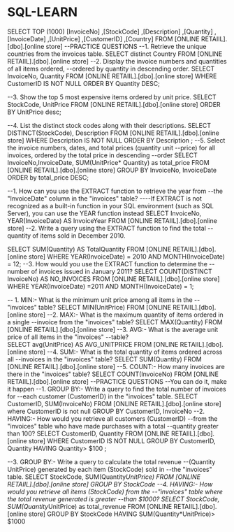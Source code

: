 # SQL-LEARN
SELECT TOP (1000) [InvoiceNo]
      ,[StockCode]
      ,[Description]
      ,[Quantity]
      ,[InvoiceDate]
      ,[UnitPrice]
      ,[CustomerID]
      ,[Country]
  FROM [ONLINE RETAIIL].[dbo].[online store]
  --PRACTICE QUESTIONS
--1. Retrieve the unique countries from the invoices table.
SELECT distinct Country
FROM [ONLINE RETAIIL].[dbo].[online store]
--2. Display  the  invoice  numbers  and  quantities  of  all  items  ordered, 
--ordered by quantity in descending order.
SELECT InvoiceNo, Quantity
FROM [ONLINE RETAIIL].[dbo].[online store]
WHERE CustomerID IS NOT NULL
ORDER BY Quantity DESC;

--3. Show the top 5 most expensive items ordered by unit price.
SELECT StockCode, UnitPrice
FROM [ONLINE RETAIIL].[dbo].[online store]
ORDER BY UnitPrice desc;

--4. List the distinct stock codes along with their descriptions.
SELECT DISTINCT(StockCode), Description
FROM [ONLINE RETAIIL].[dbo].[online store]
WHERE Description IS NOT NULL
ORDER BY Description ;
--5. Select the invoice numbers, dates, and total prices (quantity  unit 
--price)  for  all  invoices,  ordered  by  the  total  price  in  descending 
--order
SELECT InvoiceNo,InvoiceDate, SUM(UnitPrice* Quantity) as total_price
FROM [ONLINE RETAIIL].[dbo].[online store]
GROUP BY InvoiceNo, InvoiceDate
ORDER by total_price DESC;

--1. How can you use the EXTRACT function to retrieve the year from 
--the "InvoiceDate" column in the "invoices" table?
----If EXTRACT is not recognized as a built-in function in your SQL environment (such as SQL Server), you can use the YEAR function instead
SELECT InvoiceNo, YEAR(InvoiceDate) AS InvoiceYear
FROM [ONLINE RETAIIL].[dbo].[online store]
--2. Write a query using the EXTRACT function to find the total 
--quantity of items sold in December 2010.

SELECT SUM(Quantity) AS TotalQuantity
FROM [ONLINE RETAIIL].[dbo].[online store]
WHERE YEAR(InvoiceDate) = 2010
  AND MONTH(InvoiceDate) = 12;
--3. How  would  you  use  the  EXTRACT  function  to  determine  the 
--number of invoices issued in January 2011?
SELECT COUNT(DISTINCT InvoiceNo) AS NO_INVOICES
FROM [ONLINE RETAIIL].[dbo].[online store]
WHERE YEAR(InvoiceDate) =2011
  AND MONTH(InvoiceDate) = 1;

--  1. MIN:-  What  is  the  minimum  unit  price  among  all  items  in  the 
--"invoices" table?
SELECT MIN(UnitPrice)
FROM [ONLINE RETAIIL].[dbo].[online store]
--2. MAX:- What is the maximum quantity of items ordered in a single 
--invoice from the "invoices" table?
SELECT MAX(Quantity)
FROM [ONLINE RETAIIL].[dbo].[online store]
--3.  AVG:- What is the average unit price of all items in the "invoices" 
--table?  
SELECT avg(UnitPrice) AS AVG_UNITPRICE
FROM [ONLINE RETAIIL].[dbo].[online store]
--4. SUM:-  What  is  the  total  quantity  of  items  ordered  across  all 
--invoices in the "invoices" table?
SELECT SUM(Quantity)
FROM [ONLINE RETAIIL].[dbo].[online store]
--5. COUNT:- How many invoices are there in the "invoices" table?
SELECT COUNT(InvoiceNo)
FROM [ONLINE RETAIIL].[dbo].[online store]
--PRACTICE QUESTIONS
--You can do it, make it happen
--1. GROUP BY:- Write a query to find the total number of invoices for 
--each customer (CustomerID) in the "invoices" table.
SELECT CustomerID, SUM(InvoiceNo)
FROM [ONLINE RETAIIL].[dbo].[online store]
where CustomerID is not null
GROUP BY CustomerID, InvoiceNo
--2. HAVING:-  How  would  you  retrieve  all  customers  (CustomerID) 
--from  the  "invoices"  table  who  have  made  purchases  with  a  total 
--quantity greater than 100?
SELECT CustomerID, Quantity
FROM [ONLINE RETAIIL].[dbo].[online store]
WHERE CustomerID IS NOT NULL
GROUP BY CustomerID, Quantity
HAVING Quantity> $100 ;

--3. GROUP BY:- Write a query to calculate the total revenue 
--(Quantity  UnitPrice) generated by each item (StockCode) sold in 
--the "invoices" table.
SELECT StockCode, SUM(Quantity*UnitPrice)
FROM [ONLINE RETAIIL].[dbo].[online store]
GROUP BY StockCode
--4. HAVING:- How would you retrieve all items (StockCode) from the 
--"invoices"  table  where  the  total  revenue  generated  is  greater 
--than $1000?
SELECT StockCode, SUM(Quantity*UnitPrice) as total_revenue
FROM [ONLINE RETAIIL].[dbo].[online store]
GROUP BY StockCode
HAVING  SUM(Quantity*UnitPrice)> $1000

